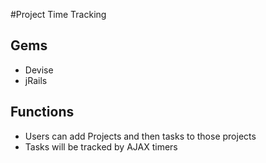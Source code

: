 #Project Time Tracking

## Gems
- Devise
- jRails

## Functions
- Users can add Projects and then tasks to those projects
- Tasks will be tracked by AJAX timers